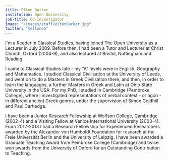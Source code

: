 ```yaml
---
title: Elton Barker
institution: Open University
job-title: Co-Investigator
image: "/images/staff/eltonBarker.jpg"
twitter: "@eltoneb"
---
```


I'm a Reader in Classical Studies, having joined The Open University as a Lecturer in July 2009. Before then, I had been a Tutor and Lecturer at Christ Church, Oxford (2004-9), and also lectured at Bristol, Nottingham and Reading.

I came to Classical Studies late - my "A" levels were in English, Geography and Mathematics. I studied Classical Civilisation at the University of Leeds, and went on to do a Masters in Greek Civilisation there, and then, in order to learn the languages, a further Masters in Greek and Latin at Ohio State University in the USA. For my PhD, I studied in Cambridge (Pembroke College), where I investigated representations of verbal contest - or agon - in different ancient Greek genres, under the supervision of Simon Goldhill and Paul Cartledge.

I have been a Junior Research Fellowship at Wolfson College, Cambridge (2002-4) and a Visiting Fellow at Venice International University (2003-4). From 2012-2013 I had a Research Fellowship for Experienced Researchers awarded by the Alexander von Humboldt Foundation for research at the Freie Universität Berlin and the University of Leipzig. I have been awarded a Graduate Teaching Award from Pembroke College (Cambridge) and twice won awards from the University of Oxford for an Outstanding Contribution to Teaching.
